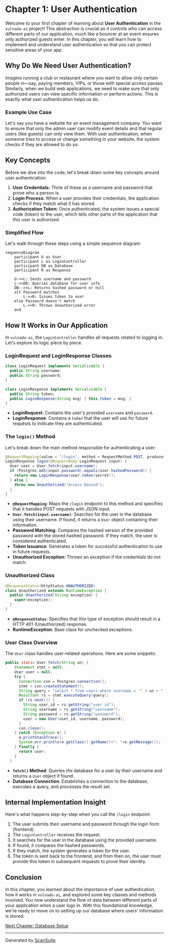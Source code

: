 # Chapter 1: User Authentication

Welcome to your first chapter of learning about **User Authentication** in the `vulnado-ai` project! This abstraction is crucial as it controls who can access different parts of our application, much like a bouncer at an event ensures only authorized guests enter. In this chapter, you will learn how to implement and understand user authentication so that you can protect sensitive areas of your app.

## Why Do We Need User Authentication?

Imagine running a club or restaurant where you want to allow only certain people in—say, paying members, VIPs, or those with special access passes. Similarly, when we build web applications, we need to make sure that only authorized users can view specific information or perform actions. This is exactly what user authentication helps us do.

### Example Use Case

Let's say you have a website for an event management company. You want to ensure that only the admin user can modify event details and that regular users (like guests) can only view them. With user authentication, when someone tries to access or change something in your website, the system checks if they are allowed to do so.

## Key Concepts

Before we dive into the code, let's break down some key concepts around user authentication:

1. **User Credentials:** Think of these as a username and password that prove who a person is.
2. **Login Process:** When a user provides their credentials, the application checks if they match what it has stored.
3. **Authorization Token:** Once authenticated, the system issues a special code (token) to the user, which tells other parts of the application that this user is authorized.

### Simplified Flow

Let's walk through these steps using a simple sequence diagram:

```mermaid
sequenceDiagram
    participant U as User
    participant L as LoginController
    participant DB as Database
    participant R as Response
    
    U->>L: Sends username and password
    L->>DB: Queries database for user info
    DB-->>L: Returns hashed password or null
    alt Password matches
        L->>R: Issues token to user
    else Password doesn't match
        L->>R: Throws Unauthorized error
    end
```

## How It Works in Our Application

In `vulnado-ai`, the `LoginController` handles all requests related to logging in. Let's explore its logic piece by piece.

### LoginRequest and LoginResponse Classes

```java
class LoginRequest implements Serializable {
  public String username;
  public String password;
}

class LoginResponse implements Serializable {
  public String token;
  public LoginResponse(String msg) { this.token = msg; }
}
```

- **LoginRequest**: Contains the user's provided `username` and `password`.
- **LoginResponse**: Contains a `token` that the user will use for future requests to indicate they are authenticated.

### The `login()` Method

Let's break down the main method responsible for authenticating a user:

```java
@RequestMapping(value = "/login", method = RequestMethod.POST, produces = "application/json", consumes = "application/json")
LoginResponse login(@RequestBody LoginRequest input) {
  User user = User.fetch(input.username);
  if (Postgres.md5(input.password).equals(user.hashedPassword)) {
    return new LoginResponse(user.token(secret));
  } else {
    throw new Unauthorized("Access Denied");
  }
}
```

- **`@RequestMapping`**: Maps the `/login` endpoint to this method and specifies that it handles POST requests with JSON input.
- **`User.fetch(input.username)`**: Searches for the user in the database using their username. If found, it returns a `User` object containing their information.
- **Password Matching**: Compares the hashed version of the provided password with the stored hashed password. If they match, the user is considered authenticated.
- **Token Issuance**: Generates a token for successful authentication to use in future requests.
- **Unauthorized Exception**: Throws an exception if the credentials do not match.

### Unauthorized Class

```java
@ResponseStatus(HttpStatus.UNAUTHORIZED)
class Unauthorized extends RuntimeException {
  public Unauthorized(String exception) {
    super(exception);
  }
}
```

- **`@ResponseStatus`**: Specifies that this type of exception should result in a HTTP 401 (Unauthorized) response.
- **RuntimeException**: Base class for unchecked exceptions.

### User Class Overview

The `User` class handles user-related operations. Here are some snippets:

```java
public static User fetch(String un) {
    Statement stmt = null;
    User user = null;
    try {
      Connection cxn = Postgres.connection();
      stmt = cxn.createStatement();
      String query = "select * from users where username = '" + un + "' limit 1";
      ResultSet rs = stmt.executeQuery(query);
      if (rs.next()) {
        String user_id = rs.getString("user_id");
        String username = rs.getString("username");
        String password = rs.getString("password");
        user = new User(user_id, username, password);
      }
      cxn.close();
    } catch (Exception e) {
      e.printStackTrace();
      System.err.println(e.getClass().getName()+": "+e.getMessage());
    } finally {
      return user;
    }
  }
```

- **`fetch()` Method**: Queries the database for a user by their username and returns a `User` object if found.
- **Database Connection**: Establishes a connection to the database, executes a query, and processes the result set.

## Internal Implementation Insight

Here's what happens step-by-step when you call the `/login` endpoint:

1. The user submits their username and password through the login form (frontend).
2. The `LoginController` receives the request.
3. It searches for the user in the database using the provided username.
4. If found, it compares the hashed passwords.
5. If they match, the system generates a token for the user.
6. The token is sent back to the frontend, and from then on, the user must provide this token in subsequent requests to prove their identity.

## Conclusion

In this chapter, you learned about the importance of user authentication, how it works in `vulnado-ai`, and explored some key classes and methods involved. You now understand the flow of data between different parts of your application when a user logs in. With this foundational knowledge, we're ready to move on to setting up our database where users' information is stored.

[Next Chapter: Database Setup](02_database_setup_.md)

---

Generated by [ScanSuite](https://scansuite.gitbook.io/scansuite)